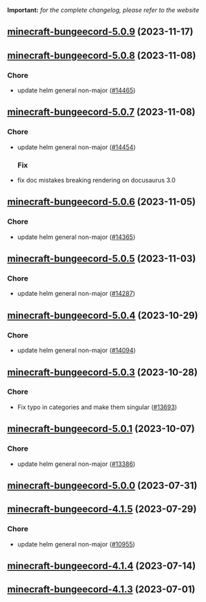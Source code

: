 **Important:**
*for the complete changelog, please refer to the website*




## [minecraft-bungeecord-5.0.9](https://github.com/truecharts/charts/compare/minecraft-bungeecord-5.0.8...minecraft-bungeecord-5.0.9) (2023-11-17)




## [minecraft-bungeecord-5.0.8](https://github.com/truecharts/charts/compare/minecraft-bungeecord-5.0.7...minecraft-bungeecord-5.0.8) (2023-11-08)

### Chore

- update helm general non-major ([#14465](https://github.com/truecharts/charts/issues/14465))
  
  


## [minecraft-bungeecord-5.0.7](https://github.com/truecharts/charts/compare/minecraft-bungeecord-5.0.6...minecraft-bungeecord-5.0.7) (2023-11-08)

### Chore

- update helm general non-major ([#14454](https://github.com/truecharts/charts/issues/14454))
  
  ### Fix

- fix doc mistakes breaking rendering on docusaurus 3.0
  
  


## [minecraft-bungeecord-5.0.6](https://github.com/truecharts/charts/compare/minecraft-bungeecord-5.0.5...minecraft-bungeecord-5.0.6) (2023-11-05)

### Chore

- update helm general non-major ([#14365](https://github.com/truecharts/charts/issues/14365))
  
  


## [minecraft-bungeecord-5.0.5](https://github.com/truecharts/charts/compare/minecraft-bungeecord-5.0.4...minecraft-bungeecord-5.0.5) (2023-11-03)

### Chore

- update helm general non-major ([#14287](https://github.com/truecharts/charts/issues/14287))
  
  


## [minecraft-bungeecord-5.0.4](https://github.com/truecharts/charts/compare/minecraft-bungeecord-5.0.3...minecraft-bungeecord-5.0.4) (2023-10-29)

### Chore

- update helm general non-major ([#14094](https://github.com/truecharts/charts/issues/14094))
  
  


## [minecraft-bungeecord-5.0.3](https://github.com/truecharts/charts/compare/minecraft-bungeecord-5.0.1...minecraft-bungeecord-5.0.3) (2023-10-28)

### Chore

- Fix typo in categories and make them singular ([#13693](https://github.com/truecharts/charts/issues/13693))
  
  


## [minecraft-bungeecord-5.0.1](https://github.com/truecharts/charts/compare/minecraft-bungeecord-5.0.0...minecraft-bungeecord-5.0.1) (2023-10-07)

### Chore

- update helm general non-major ([#13386](https://github.com/truecharts/charts/issues/13386))
  
  



## [minecraft-bungeecord-5.0.0](https://github.com/truecharts/charts/compare/minecraft-bungeecord-4.1.5...minecraft-bungeecord-5.0.0) (2023-07-31)




## [minecraft-bungeecord-4.1.5](https://github.com/truecharts/charts/compare/minecraft-bungeecord-4.1.4...minecraft-bungeecord-4.1.5) (2023-07-29)

### Chore

- update helm general non-major ([#10955](https://github.com/truecharts/charts/issues/10955))
  
  


## [minecraft-bungeecord-4.1.4](https://github.com/truecharts/charts/compare/minecraft-bungeecord-4.1.3...minecraft-bungeecord-4.1.4) (2023-07-14)




## [minecraft-bungeecord-4.1.3](https://github.com/truecharts/charts/compare/minecraft-bungeecord-4.1.2...minecraft-bungeecord-4.1.3) (2023-07-01)
